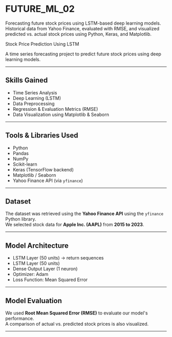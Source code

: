 # FUTURE_ML_02
Forecasting future stock prices using LSTM-based deep learning models. Historical data from Yahoo Finance, evaluated with RMSE, and visualized predicted vs. actual stock prices using Python, Keras, and Matplotlib.


Stock Price Prediction Using LSTM

A time series forecasting project to predict future stock prices using deep learning models.

---

##  Skills Gained
- Time Series Analysis
- Deep Learning (LSTM)
- Data Preprocessing
- Regression & Evaluation Metrics (RMSE)
- Data Visualization using Matplotlib & Seaborn

---

##  Tools & Libraries Used
- Python
- Pandas
- NumPy
- Scikit-learn
- Keras (TensorFlow backend)
- Matplotlib / Seaborn
- Yahoo Finance API (via `yfinance`)

---

##  Dataset
The dataset was retrieved using the **Yahoo Finance API** using the `yfinance` Python library.  
We selected stock data for **Apple Inc. (AAPL)** from **2015 to 2023**.

---

##  Model Architecture
- LSTM Layer (50 units) → return sequences
- LSTM Layer (50 units)
- Dense Output Layer (1 neuron)
- Optimizer: Adam
- Loss Function: Mean Squared Error

---

##  Model Evaluation
We used **Root Mean Squared Error (RMSE)** to evaluate our model's performance.  
A comparison of actual vs. predicted stock prices is also visualized.

---

